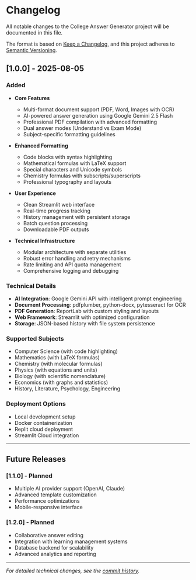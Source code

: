 # Changelog

All notable changes to the College Answer Generator project will be documented in this file.

The format is based on [Keep a Changelog](https://keepachangelog.com/en/1.0.0/),
and this project adheres to [Semantic Versioning](https://semver.org/spec/v2.0.0.html).

## [1.0.0] - 2025-08-05

### Added
- **Core Features**
  - Multi-format document support (PDF, Word, Images with OCR)
  - AI-powered answer generation using Google Gemini 2.5 Flash
  - Professional PDF compilation with advanced formatting
  - Dual answer modes (Understand vs Exam Mode)
  - Subject-specific formatting guidelines

- **Enhanced Formatting**
  - Code blocks with syntax highlighting
  - Mathematical formulas with LaTeX support
  - Special characters and Unicode symbols
  - Chemistry formulas with subscripts/superscripts
  - Professional typography and layouts

- **User Experience**
  - Clean Streamlit web interface
  - Real-time progress tracking
  - History management with persistent storage
  - Batch question processing
  - Downloadable PDF outputs

- **Technical Infrastructure**
  - Modular architecture with separate utilities
  - Robust error handling and retry mechanisms
  - Rate limiting and API quota management
  - Comprehensive logging and debugging

### Technical Details
- **AI Integration**: Google Gemini API with intelligent prompt engineering
- **Document Processing**: pdfplumber, python-docx, pytesseract for OCR
- **PDF Generation**: ReportLab with custom styling and layouts
- **Web Framework**: Streamlit with optimized configuration
- **Storage**: JSON-based history with file system persistence

### Supported Subjects
- Computer Science (with code highlighting)
- Mathematics (with LaTeX formulas)
- Chemistry (with molecular formulas)
- Physics (with equations and units)
- Biology (with scientific nomenclature)
- Economics (with graphs and statistics)
- History, Literature, Psychology, Engineering

### Deployment Options
- Local development setup
- Docker containerization
- Replit cloud deployment
- Streamlit Cloud integration

---

## Future Releases

### [1.1.0] - Planned
- Multiple AI provider support (OpenAI, Claude)
- Advanced template customization
- Performance optimizations
- Mobile-responsive interface

### [1.2.0] - Planned
- Collaborative answer editing
- Integration with learning management systems
- Database backend for scalability
- Advanced analytics and reporting

---

*For detailed technical changes, see the [commit history](https://github.com/your-username/college-answer-generator/commits/main).*